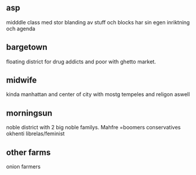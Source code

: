 ## asp 
midddle class med stor blanding av stuff och blocks har sin egen inriktning och agenda
## bargetown
floating district for drug addicts and poor with ghetto market.
## midwife
kinda manhattan and center of city with mostg tempeles and religon aswell
## morningsun
noble district with 2 big noble familys. Mahfre =boomers conservatives okhenti librelas/feminist
## other farms
onion farmers

